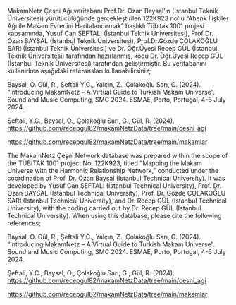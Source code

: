 MakamNetz Çeşni Ağı veritabanı Prof.Dr. Ozan Baysal’ın (İstanbul Teknik Üniversitesi) yürütücülüğünde gerçekleştirilen 122K923 no'lu “Ahenk İlişkiler Ağı ile Makam Evrenini Haritalandırmak” başlıklı Tübitak 1001 projesi kapsamında, Yusuf Can ŞEFTALİ (İstanbul Teknik Üniversitesi), Prof Dr. Ozan BAYSAL (İstanbul Teknik Üniversitesi),  Prof.Dr.Gözde ÇOLAKOĞLU SARI (İstanbul Teknik Üniversitesi) ve Dr. Öğr.Üyesi Recep GÜL (İstanbul Teknik Üniversitesi) tarafından hazırlanmış, kodu Dr. Öğr.Üyesi Recep GÜL (İstanbul Teknik Üniversitesi) tarafından geliştirmiştir. Bu veritabanını kullanırken aşağıdaki referansları kullanabilirsiniz;

Baysal, O. Gül, R., Şeftali Y.C., Yalçın, Z., Çolakoğlu Sarı, G. (2024). “Introducing MakamNetz – A Virtual Guide to Turkish Makam Universe”.  Sound and Music Computing, SMC 2024. ESMAE, Porto, Portugal, 4-6 July 2024.

Şeftali, Y.C., Baysal, O., Çolakoğlu Sarı, G., Gül, R. (2024).   
https://github.com/recepgul82/makamNetzData/tree/main/cesni_agi

https://github.com/recepgul82/makamNetzData/tree/main/makamlar


The MakamNetz Çeşni Network database was prepared within the scope of the TÜBİTAK 1001 project No. 122K923, titled "Mapping the Makam Universe with the Harmonic Relationship Network," conducted under the coordination of Prof. Dr. Ozan Baysal (Istanbul Technical University). It was developed by Yusuf Can ŞEFTALİ (Istanbul Technical University), Prof. Dr. Ozan BAYSAL (Istanbul Technical University), Prof. Dr. Gözde ÇOLAKOĞLU SARI (Istanbul Technical University), and Dr. Recep GÜL (Istanbul Technical University), with the coding carried out by Dr. Recep GÜL (Istanbul Technical University). When using this database, please cite the following references;

Baysal, O. Gül, R., Şeftali Y.C., Yalçın, Z., Çolakoğlu Sarı, G. (2024). “Introducing MakamNetz – A Virtual Guide to Turkish Makam Universe”.  Sound and Music Computing, SMC 2024. ESMAE, Porto, Portugal, 4-6 July 2024.

Şeftali, Y.C., Baysal, O., Çolakoğlu Sarı, G., Gül, R. (2024).   
https://github.com/recepgul82/makamNetzData/tree/main/cesni_agi 

https://github.com/recepgul82/makamNetzData/tree/main/makamlar


